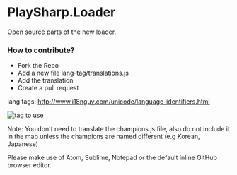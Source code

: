 # PlaySharp.Loader
Open source parts of the new loader.

### How to contribute?

* Fork the Repo
* Add a new file lang-tag/translations.js
* Add the translation
* Create a pull request

lang tags: http://www.i18nguy.com/unicode/language-identifiers.html

![tag to use](https://i.imgur.com/XMItNds.png)


Note: You don't need to translate the champions.js file, also do not include it in the map unless the champions are named different (e.g Korean, Japanese)

Please make use of Atom, Sublime, Notepad or the default inline GitHub browser editor.
